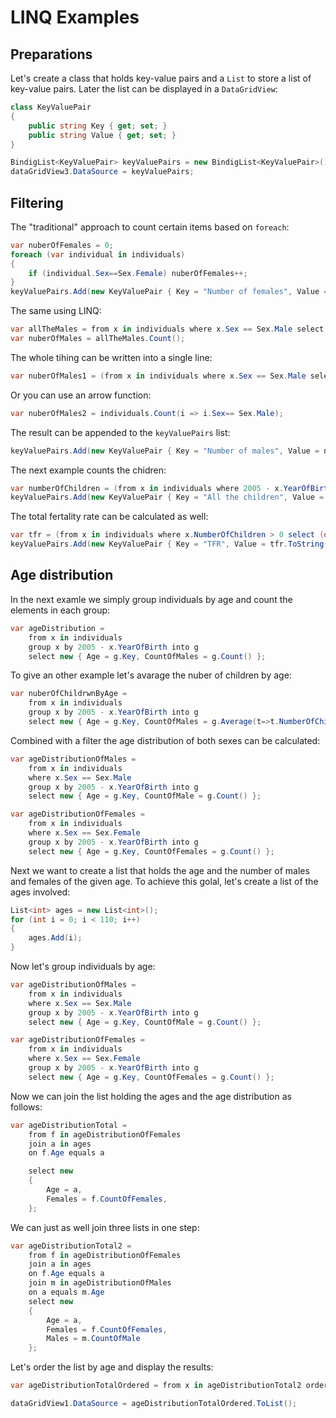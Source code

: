 

# LINQ Examples

## Preparations

Let's create a class that holds key-value pairs and a `List` to store a list of key-value pairs. Later the list can be displayed in a `DataGridView`:

```c#
class KeyValuePair
{
    public string Key { get; set; }
    public string Value { get; set; }
}
```

```c#
BindigList<KeyValuePair> keyValuePairs = new BindigList<KeyValuePair>();
dataGridView3.DataSource = keyValuePairs;
```

## Filtering

The "traditional" approach to count certain items based on `foreach`:

```c#
var nuberOfFemales = 0;
foreach (var individual in individuals)
{
    if (individual.Sex==Sex.Female) nuberOfFemales++;
}
keyValuePairs.Add(new KeyValuePair { Key = "Number of females", Value = nuberOfFemales.ToString("N0") });
```

The same using LINQ:

```c#
var allTheMales = from x in individuals where x.Sex == Sex.Male select x;
var nuberOfMales = allTheMales.Count();
```

The whole tihing can be written into a single line:

```c#
var nuberOfMales1 = (from x in individuals where x.Sex == Sex.Male select x).Count();      
```

Or you can use an arrow function:

```c#
var nuberOfMales2 = individuals.Count(i => i.Sex== Sex.Male);
```

The result can be appended to the `keyValuePairs` list:

```c#
keyValuePairs.Add(new KeyValuePair { Key = "Number of males", Value = nuberOfMales1.ToString("N0") });
```

The next example counts the chidren:

```c#
var numberOfChildren = (from x in individuals where 2005 - x.YearOfBirth < 18 select x).Count();
keyValuePairs.Add(new KeyValuePair { Key = "All the children", Value = nuberOfFemales.ToString("N0") });
```

The total fertality rate can be calculated as well:

```c#
var tfr = (from x in individuals where x.NumberOfChildren > 0 select (double)x.NumberOfChildren).Average();
keyValuePairs.Add(new KeyValuePair { Key = "TFR", Value = tfr.ToString("N2") });
```



## Age distribution

In the next examle we simply group individuals by age and count the elements in each group:

```c#
var ageDistribution = 
    from x in individuals
    group x by 2005 - x.YearOfBirth into g
    select new { Age = g.Key, CountOfMales = g.Count() };
```

To give an other example let's avarage the nuber of children by age:

```c#
var nuberOfChildrwnByAge =
    from x in individuals
    group x by 2005 - x.YearOfBirth into g
    select new { Age = g.Key, CountOfMales = g.Average(t=>t.NumberOfChildren) };
```

Combined with a filter the age distribution of both sexes can be calculated:

```c#
var ageDistributionOfMales = 
    from x in individuals
    where x.Sex == Sex.Male
    group x by 2005 - x.YearOfBirth into g
    select new { Age = g.Key, CountOfMale = g.Count() };

var ageDistributionOfFemales =
    from x in individuals
    where x.Sex == Sex.Female
    group x by 2005 - x.YearOfBirth into g
    select new { Age = g.Key, CountOfFemales = g.Count() };
```

Next we want to create a list that holds the age and the number of males and females of the given age. To achieve this golal, let's create a list of the ages involved:

```c#
List<int> ages = new List<int>();
for (int i = 0; i < 110; i++)
{
    ages.Add(i);
}
```

Now let's group individuals by age:

```c#
var ageDistributionOfMales = 
    from x in individuals
    where x.Sex == Sex.Male
    group x by 2005 - x.YearOfBirth into g
    select new { Age = g.Key, CountOfMale = g.Count() };

var ageDistributionOfFemales =
    from x in individuals
    where x.Sex == Sex.Female
    group x by 2005 - x.YearOfBirth into g
    select new { Age = g.Key, CountOfFemales = g.Count() };
```

Now we can join the list holding the ages and the age distribution as follows:

```c#
var ageDistributionTotal =
    from f in ageDistributionOfFemales
    join a in ages
    on f.Age equals a

    select new
    {
        Age = a,
        Females = f.CountOfFemales,
    };
```

We can just as well join three lists in one step:
                

```c#
var ageDistributionTotal2 =
    from f in ageDistributionOfFemales
    join a in ages
    on f.Age equals a
    join m in ageDistributionOfMales
    on a equals m.Age
    select new
    {
        Age = a,
        Females = f.CountOfFemales,
        Males = m.CountOfMale
    };
```

Let's order the list by age and display the results:

```c#
var ageDistributionTotalOrdered = from x in ageDistributionTotal2 orderby x.Age select x;

dataGridView1.DataSource = ageDistributionTotalOrdered.ToList();
```





